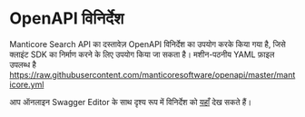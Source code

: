 # OpenAPI विनिर्देश

Manticore Search API का दस्तावेज़ OpenAPI विनिर्देश का उपयोग करके किया गया है, जिसे क्लाइंट SDK का निर्माण करने के लिए उपयोग किया जा सकता है। मशीन-पठनीय YAML फ़ाइल उपलब्ध है https://raw.githubusercontent.com/manticoresoftware/openapi/master/manticore.yml

आप ऑनलाइन Swagger Editor के साथ दृश्य रूप में विनिर्देश को [यहाँ](https://editor.swagger.io) देख सकते हैं।
<!-- proofread -->
